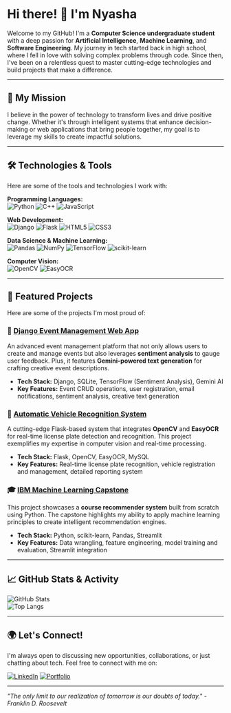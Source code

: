 # Hi there! 👋 I'm Nyasha

Welcome to my GitHub! I'm a **Computer Science undergraduate student** with a deep passion for **Artificial Intelligence**, **Machine Learning**, and **Software Engineering**. My journey in tech started back in high school, where I fell in love with solving complex problems through code. Since then, I've been on a relentless quest to master cutting-edge technologies and build projects that make a difference.

---

## 🚀 My Mission

I believe in the power of technology to transform lives and drive positive change. Whether it's through intelligent systems that enhance decision-making or web applications that bring people together, my goal is to leverage my skills to create impactful solutions.

---

## 🛠️ Technologies & Tools

Here are some of the tools and technologies I work with:

**Programming Languages:**  
![Python](https://img.shields.io/badge/-Python-3776AB?style=flat&logo=python&logoColor=white) ![C++](https://img.shields.io/badge/-C++-00599C?style=flat&logo=cplusplus&logoColor=white) ![JavaScript](https://img.shields.io/badge/-JavaScript-F7DF1E?style=flat&logo=javascript&logoColor=black)

**Web Development:**  
![Django](https://img.shields.io/badge/-Django-092E20?style=flat&logo=django&logoColor=white) ![Flask](https://img.shields.io/badge/-Flask-000000?style=flat&logo=flask&logoColor=white) ![HTML5](https://img.shields.io/badge/-HTML5-E34F26?style=flat&logo=html5&logoColor=white) ![CSS3](https://img.shields.io/badge/-CSS3-1572B6?style=flat&logo=css3&logoColor=white)

**Data Science & Machine Learning:**  
![Pandas](https://img.shields.io/badge/-Pandas-150458?style=flat&logo=pandas&logoColor=white) ![NumPy](https://img.shields.io/badge/-NumPy-013243?style=flat&logo=numpy&logoColor=white) ![TensorFlow](https://img.shields.io/badge/-TensorFlow-FF6F00?style=flat&logo=tensorflow&logoColor=white) ![scikit-learn](https://img.shields.io/badge/-scikit--learn-F7931E?style=flat&logo=scikit-learn&logoColor=white)

**Computer Vision:**  
![OpenCV](https://img.shields.io/badge/-OpenCV-5C3EE8?style=flat&logo=opencv&logoColor=white) ![EasyOCR](https://img.shields.io/badge/-EasyOCR-FFA500?style=flat)

---

## 🌟 Featured Projects

Here are some of the projects I'm most proud of:

### 🎉 [Django Event Management Web App](https://github.com/your-username/django-event-management)
An advanced event management platform that not only allows users to create and manage events but also leverages **sentiment analysis** to gauge user feedback. Plus, it features **Gemini-powered text generation** for crafting creative event descriptions.

- **Tech Stack:** Django, SQLite, TensorFlow (Sentiment Analysis), Gemini AI
- **Key Features:** Event CRUD operations, user registration, email notifications, sentiment analysis, creative text generation

### 🚗 [Automatic Vehicle Recognition System](https://github.com/your-username/vehicle-recognition)
A cutting-edge Flask-based system that integrates **OpenCV** and **EasyOCR** for real-time license plate detection and recognition. This project exemplifies my expertise in computer vision and real-time processing.

- **Tech Stack:** Flask, OpenCV, EasyOCR, MySQL
- **Key Features:** Real-time license plate recognition, vehicle registration and management, detailed reporting system

### 🎓 [IBM Machine Learning Capstone](https://github.com/your-username/ibm-ml-capstone)
This project showcases a **course recommender system** built from scratch using Python. The capstone highlights my ability to apply machine learning principles to create intelligent recommendation engines.

- **Tech Stack:** Python, scikit-learn, Pandas, Streamlit
- **Key Features:** Data wrangling, feature engineering, model training and evaluation, Streamlit integration

---

## 📈 GitHub Stats & Activity

![GitHub Stats](https://github-readme-stats.vercel.app/api?username=your-username&show_icons=true&theme=radical)  
![Top Langs](https://github-readme-stats.vercel.app/api/top-langs/?username=your-username&layout=compact&theme=radical)

---

## 🌍 Let's Connect!

I'm always open to discussing new opportunities, collaborations, or just chatting about tech. Feel free to connect with me on:

[![LinkedIn](https://img.shields.io/badge/-LinkedIn-0077B5?style=flat&logo=linkedin&logoColor=white)](https://linkedin.com/in/your-username)  [![Portfolio](https://img.shields.io/badge/-Portfolio-000000?style=flat&logo=google-chrome&logoColor=white)](https://your-portfolio.com)

---

*"The only limit to our realization of tomorrow is our doubts of today." - Franklin D. Roosevelt*
